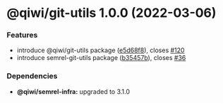 # @qiwi/git-utils 1.0.0 (2022-03-06)


### Features

* introduce @qiwi/git-utils package ([e5d68f8](https://github.com/qiwi/semantic-release-toolkit/commit/e5d68f864fecd8f7be5ce97a533bda1ce6568096)), closes [#120](https://github.com/qiwi/semantic-release-toolkit/issues/120)
* introduce semrel-git-utils package ([b35457b](https://github.com/qiwi/semantic-release-toolkit/commit/b35457bf84b5fb4fc600c12defe48416cf3cd92a)), closes [#36](https://github.com/qiwi/semantic-release-toolkit/issues/36)





### Dependencies

* **@qiwi/semrel-infra:** upgraded to 3.1.0
